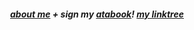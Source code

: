 
<h5 align="center"

[about me](https://en.pronouns.page/@6zerb)   +   sign my [atabook](https://6zerb.atabook.org)!   [my linktree](https://linktr.ee/6zerb)
